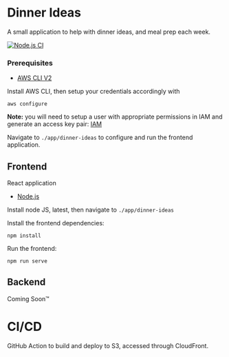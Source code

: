 # Dinner Ideas
A small application to help with dinner ideas, and meal prep each week.

[![Node.js CI](https://github.com/shaun-hutch/dinner-ideas/actions/workflows/action.yaml/badge.svg)](https://github.com/shaun-hutch/dinner-ideas/actions/workflows/action.yaml)

### Prerequisites
- [AWS CLI V2](https://docs.aws.amazon.com/cli/latest/userguide/getting-started-install.html)

Install AWS CLI, then setup your credentials accordingly with 

`aws configure`

**Note:** you will need to setup a user with appropriate permissions in IAM and generate an access key pair:
[IAM](https://us-east-1.console.aws.amazon.com/iamv2/home?region=us-west-1#/users)

Navigate to `./app/dinner-ideas` to configure and run the frontend application.

## Frontend
React application

- [Node.js](https://nodejs.org)

Install node JS, latest, then navigate to `./app/dinner-ideas`

Install the frontend dependencies:

`npm install`

Run the frontend:

`npm run serve`

## Backend

Coming Soon™

# CI/CD

GitHub Action to build and deploy to S3, accessed through CloudFront.
